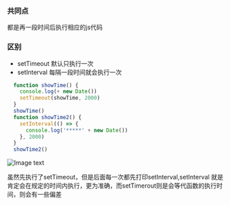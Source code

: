 ### 共同点
都是再一段时间后执行相应的js代码

### 区别
- setTimeout 默认只执行一次
- setInterval 每隔一段时间就会执行一次
```js
  function showTime() {
    console.log(+ new Date())
    setTimeout(showTime, 2000)
  }
  showTime()
  function showTime2() {
    setInterval(() => {
      console.log('*****' + new Date())
    }, 2000)
  }
  showTime2()
```
![Image text](../images/setTimeout和SetInterval.png)

虽然先执行了setTimeout，但是后面每一次都先打印setInterval,setInterval 就是肯定会在规定的时间内执行，更为准确，而setTimerout则是会等代函数的执行时间，则会有一些偏差